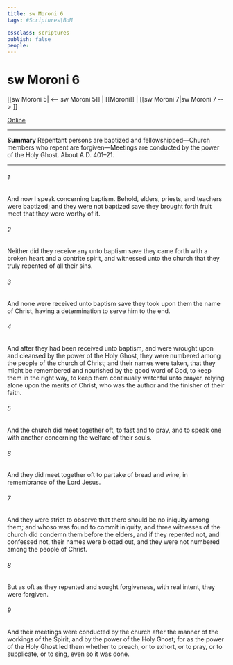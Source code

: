```yaml
---
title: sw Moroni 6
tags: #Scriptures\BoM

cssclass: scriptures
publish: false
people:
---
```


# sw Moroni 6
[[sw Moroni 5| <-- sw Moroni 5]] | [[Moroni]] | [[sw Moroni 7|sw Moroni 7 --> ]]

[Online](https://churchofjesuschrist.org/study/scriptures/bofm/moro/6?lang=eng)

---
__Summary__
Repentant persons are baptized and fellowshipped—Church members who repent are forgiven—Meetings are conducted by the power of the Holy Ghost. About A.D. 401–21.

---
###### 1 
And now I speak concerning baptism. Behold, elders, priests, and teachers were baptized; and they were not baptized save they brought forth fruit meet that they were worthy of it.

###### 2 
Neither did they receive any unto baptism save they came forth with a broken heart and a contrite spirit, and witnessed unto the church that they truly repented of all their sins.

###### 3 
And none were received unto baptism save they took upon them the name of Christ, having a determination to serve him to the end.

###### 4 
And after they had been received unto baptism, and were wrought upon and cleansed by the power of the Holy Ghost, they were numbered among the people of the church of Christ; and their names were taken, that they might be remembered and nourished by the good word of God, to keep them in the right way, to keep them continually watchful unto prayer, relying alone upon the merits of Christ, who was the author and the finisher of their faith.

###### 5 
And the church did meet together oft, to fast and to pray, and to speak one with another concerning the welfare of their souls.

###### 6 
And they did meet together oft to partake of bread and wine, in remembrance of the Lord Jesus.

###### 7 
And they were strict to observe that there should be no iniquity among them; and whoso was found to commit iniquity, and three witnesses of the church did condemn them before the elders, and if they repented not, and confessed not, their names were blotted out, and they were not numbered among the people of Christ.

###### 8 
But as oft as they repented and sought forgiveness, with real intent, they were forgiven.

###### 9 
And their meetings were conducted by the church after the manner of the workings of the Spirit, and by the power of the Holy Ghost; for as the power of the Holy Ghost led them whether to preach, or to exhort, or to pray, or to supplicate, or to sing, even so it was done.

